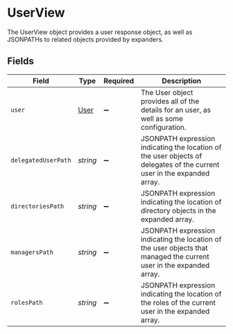 # UserView

 The UserView object provides a user response object, as well as JSONPATHs to related objects provided by expanders.



## Fields

| Field                                                                                                                     | Type                                                                                                                      | Required                                                                                                                  | Description                                                                                                               |
| ------------------------------------------------------------------------------------------------------------------------- | ------------------------------------------------------------------------------------------------------------------------- | ------------------------------------------------------------------------------------------------------------------------- | ------------------------------------------------------------------------------------------------------------------------- |
| `user`                                                                                                                    | [User](../../models/shared/user.md)                                                                                       | :heavy_minus_sign:                                                                                                        |  The User object provides all of the details for an user, as well as some configuration.<br/>                             |
| `delegatedUserPath`                                                                                                       | *string*                                                                                                                  | :heavy_minus_sign:                                                                                                        |  JSONPATH expression indicating the location of the user objects of delegates of the current user in the expanded array.<br/> |
| `directoriesPath`                                                                                                         | *string*                                                                                                                  | :heavy_minus_sign:                                                                                                        |  JSONPATH expression indicating the location of directory objects in the expanded array.<br/>                             |
| `managersPath`                                                                                                            | *string*                                                                                                                  | :heavy_minus_sign:                                                                                                        |  JSONPATH expression indicating the location of the user objects that managed the current user in the expanded array.<br/> |
| `rolesPath`                                                                                                               | *string*                                                                                                                  | :heavy_minus_sign:                                                                                                        |  JSONPATH expression indicating the location of the roles of the current user in the expanded array.<br/>                 |